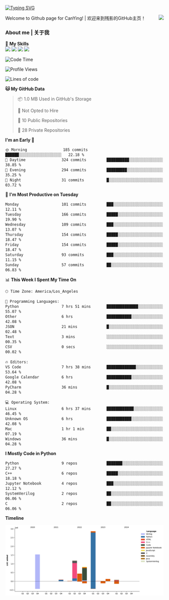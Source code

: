 [![Typing SVG](https://readme-typing-svg.herokuapp.com?size=25&duration=3500&color=00FFFF&vCenter=true&width=250&height=40&lines=Hi+Welcome+%F0%9F%91%8B%F0%9F%8F%BB;I'm+CanYing|残影)](https://git.io/typing-svg)

<a href="#">
  <img align="right" src="https://github-readme-stats.vercel.app/api?username=CanYing0913&count_private=true&rank_icon=github&show_icons=true&bg_color=15,f2f7fd,E0EAFC&" />
</a>

Welcome to Github page for CanYing! | 欢迎来到残影的GitHub主页！

### About me | 关于我

🌟 **My Skills**  
![](https://img.shields.io/badge/-C-A8B9CC?style=flat-square&logo=C&logoColor=fff)
![](https://img.shields.io/badge/-C++-00599C?style=flat-square&logo=Cpp&logoColor=fff)
![](https://img.shields.io/badge/-Python-3776AB?style=flat-square&logo=Python&logoColor=fff)
![](https://img.shields.io/badge/-Linux-000000?style=flat-square&logo=Linux&logoColor=fff)

<!--START_SECTION:waka-->
![Code Time](http://img.shields.io/badge/Code%20Time-131%20hrs%2055%20mins-blue)

![Profile Views](http://img.shields.io/badge/Profile%20Views-0-blue)

![Lines of code](https://img.shields.io/badge/From%20Hello%20World%20I%27ve%20Written-7.1%20million%20lines%20of%20code-blue)

**🐱 My GitHub Data** 

> 📦 1.0 MB Used in GitHub's Storage 
 > 
> 🚫 Not Opted to Hire
 > 
> 📜 10 Public Repositories 
 > 
> 🔑 28 Private Repositories 
 > 
**I'm an Early 🐤** 

```text
🌞 Morning                185 commits         ██████░░░░░░░░░░░░░░░░░░░   22.18 % 
🌆 Daytime                324 commits         ██████████░░░░░░░░░░░░░░░   38.85 % 
🌃 Evening                294 commits         █████████░░░░░░░░░░░░░░░░   35.25 % 
🌙 Night                  31 commits          █░░░░░░░░░░░░░░░░░░░░░░░░   03.72 % 
```
📅 **I'm Most Productive on Tuesday** 

```text
Monday                   101 commits         ███░░░░░░░░░░░░░░░░░░░░░░   12.11 % 
Tuesday                  166 commits         █████░░░░░░░░░░░░░░░░░░░░   19.90 % 
Wednesday                109 commits         ███░░░░░░░░░░░░░░░░░░░░░░   13.07 % 
Thursday                 154 commits         █████░░░░░░░░░░░░░░░░░░░░   18.47 % 
Friday                   154 commits         █████░░░░░░░░░░░░░░░░░░░░   18.47 % 
Saturday                 93 commits          ███░░░░░░░░░░░░░░░░░░░░░░   11.15 % 
Sunday                   57 commits          ██░░░░░░░░░░░░░░░░░░░░░░░   06.83 % 
```


📊 **This Week I Spent My Time On** 

```text
🕑︎ Time Zone: America/Los_Angeles

💬 Programming Languages: 
Python                   7 hrs 51 mins       ██████████████░░░░░░░░░░░   55.07 % 
Other                    6 hrs               ███████████░░░░░░░░░░░░░░   42.08 % 
JSON                     21 mins             █░░░░░░░░░░░░░░░░░░░░░░░░   02.48 % 
Text                     3 mins              ░░░░░░░░░░░░░░░░░░░░░░░░░   00.35 % 
CSV                      0 secs              ░░░░░░░░░░░░░░░░░░░░░░░░░   00.02 % 

🔥 Editors: 
VS Code                  7 hrs 38 mins       █████████████░░░░░░░░░░░░   53.64 % 
Google Calendar          6 hrs               ███████████░░░░░░░░░░░░░░   42.08 % 
PyCharm                  36 mins             █░░░░░░░░░░░░░░░░░░░░░░░░   04.28 % 

💻 Operating System: 
Linux                    6 hrs 37 mins       ████████████░░░░░░░░░░░░░   46.45 % 
Unknown OS               6 hrs               ███████████░░░░░░░░░░░░░░   42.08 % 
Mac                      1 hr 1 min          ██░░░░░░░░░░░░░░░░░░░░░░░   07.19 % 
Windows                  36 mins             █░░░░░░░░░░░░░░░░░░░░░░░░   04.28 % 
```

**I Mostly Code in Python** 

```text
Python                   9 repos             ███████░░░░░░░░░░░░░░░░░░   27.27 % 
C++                      6 repos             █████░░░░░░░░░░░░░░░░░░░░   18.18 % 
Jupyter Notebook         4 repos             ███░░░░░░░░░░░░░░░░░░░░░░   12.12 % 
SystemVerilog            2 repos             ██░░░░░░░░░░░░░░░░░░░░░░░   06.06 % 
C                        2 repos             ██░░░░░░░░░░░░░░░░░░░░░░░   06.06 % 
```



**Timeline**

![Lines of Code chart](https://raw.githubusercontent.com/CanYing0913/CanYing0913/master/assets/bar_graph.png)


<!--END_SECTION:waka-->

